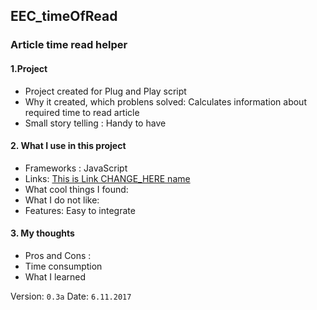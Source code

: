 ## EEC_timeOfRead
### Article time read helper

#### 1.Project
 * Project created for Plug and Play script
 * Why it created, which problens solved: Calculates information about required time to read article
 * Small story telling : Handy to have
#### 2. What I use in this project
 * Frameworks : JavaScript
 * Links: [This is Link CHANGE_HERE name](https://www.CHANGE_HERE)
 * What cool things I found:
  * What I do not like:
  * Features: Easy to integrate
#### 3. My thoughts
  * Pros and Cons :
  * Time consumption
  * What I learned

  Version: `0.3a`
  Date: `6.11.2017`
